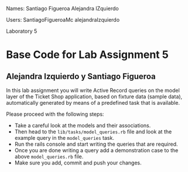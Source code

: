 Names: Santiago Figueroa
		Alejandra IZquierdo

Users: SantiagoFigueroaMc
		alejandraIzquierdo

Laboratory 5



# Base Code for Lab Assignment 5
## Alejandra Izquierdo y Santiago Figueroa
In this lab assignment you will write Active Record queries on the model layer 
of the Ticket Shop application, based on fixture data (sample data), automatically 
generated by means of a predefined task that is available. 

Please proceed with the following steps:

* Take a careful look at the models and their associations.
* Then head to the `lib/tasks/model_queries.rb` file and look at the 
  example query in the `model_queries` task.
* Run the rails console and start writing the queries that are required.
* Once you are done writing a query add a demonstration case to the 
  above `model_queries.rb` file.
* Make sure you add, commit and push your changes.

